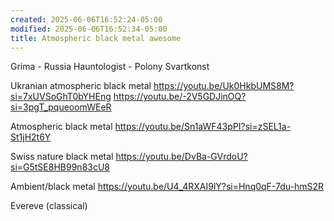 ```yaml
---
created: 2025-06-06T16:52:24-05:00
modified: 2025-06-06T16:52:34-05:00
title: Atmospheric black metal awesome
---
```


Grima - Russia
Hauntologist - Polony
Svartkonst

Ukranian atmospheric black metal
https://youtu.be/Uk0HkbUMS8M?si=7xUVSoGhT0bYHEng
https://youtu.be/-2V5GDJinOQ?si=3pgT_pqueoomWEeR

Atmospheric black metal
https://youtu.be/Sn1aWF43pPI?si=zSEL1a-St1jH2t6Y

Swiss nature black metal
https://youtu.be/DvBa-GVrdoU?si=G5tSE8HB99n83cU8

Ambient/black metal
https://youtu.be/U4_4RXAI9lY?si=Hnq0qF-7du-hmS2R

Evereve (classical)

